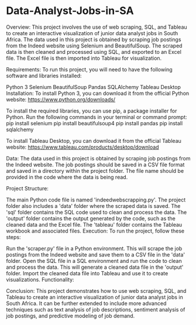 # Data-Analyst-Jobs-in-SA
Overview:
This project involves the use of web scraping, SQL, and Tableau to create an interactive visualization of junior data analyst jobs in South Africa. The data used in this project is obtained by scraping job postings from the Indeed website using Selenium and BeautifulSoup. The scraped data is then cleaned and processed using SQL, and exported to an Excel file. The Excel file is then imported into Tableau for visualization.

Requirements:
To run this project, you will need to have the following software and libraries installed:

Python 3
Selenium
BeautifulSoup
Pandas
SQLAlchemy
Tableau Desktop
Installation:
To install Python 3, you can download it from the official Python website: https://www.python.org/downloads/

To install the required libraries, you can use pip, a package installer for Python. Run the following commands in your terminal or command prompt:
pip install selenium
pip install beautifulsoup4
pip install pandas
pip install sqlalchemy

To install Tableau Desktop, you can download it from the official Tableau website: https://www.tableau.com/products/desktop/download

Data:
The data used in this project is obtained by scraping job postings from the Indeed website. The job postings should be saved in a CSV file format and saved in a directory within the project folder. The file name should be provided in the code where the data is being read.

Project Structure:

The main Python code file is named 'indeedwebscrapping.py'.
The project folder also includes a 'data' folder where the scraped data is saved.
The 'sql' folder contains the SQL code used to clean and process the data.
The 'output' folder contains the output generated by the code, such as the cleaned data and the Excel file.
The 'tableau' folder contains the Tableau workbook and associated files.
Execution:
To run the project, follow these steps:

Run the 'scraper.py' file in a Python environment. This will scrape the job postings from the Indeed website and save them to a CSV file in the 'data' folder.
Open the SQL file in a SQL environment and run the code to clean and process the data. This will generate a cleaned data file in the 'output' folder.
Import the cleaned data file into Tableau and use it to create visualizations.
Functionality:

Conclusion:
This project demonstrates how to use web scraping, SQL, and Tableau to create an interactive visualization of junior data analyst jobs in South Africa. It can be further extended to include more advanced techniques such as text analysis of job descriptions, sentiment analysis of job postings, and predictive modeling of job demand.
